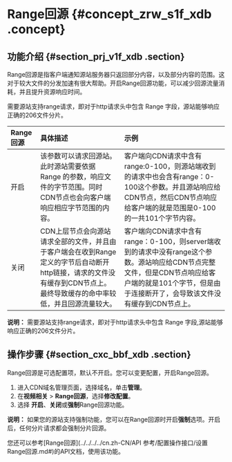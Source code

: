 # Range回源 {#concept_zrw_s1f_xdb .concept}

## 功能介绍 {#section_prj_v1f_xdb .section}

Range回源是指客户端通知源站服务器只返回部分内容，以及部分内容的范围。这对于较大文件的分发加速有很大帮助。开启Range回源功能，可以减少回源流量消耗，并且提升资源响应时间。

需要源站支持range请求，即对于http请求头中包含 Range 字段，源站能够响应正确的206文件分片。

|Range回源|具体描述|示例|
|:------|:---|:-|
|开启|该参数可以请求回源站。此时源站需要依据 Range 的参数，响应文件的字节范围。同时CDN节点也会向客户端响应相应字节范围的内容。|客户端向CDN请求中含有range:0-100，则源站端收到的请求中也会含有range：0-100这个参数。并且源站响应给CDN节点，然后CDN节点响应给客户端的就是范围是0-100的一共101个字节内容。|
|关闭|CDN上层节点会向源站请求全部的文件，并且由于客户端会在收到Range定义的字节后自动断开http链接，请求的文件没有缓存到CDN节点上。最终导致缓存的命中率较低，并且回源流量较大。|客户端向CDN请求中含有range：0-100，则server端收到的请求中没有range这个参数。源站响应给CDN节点完整文件，但是CDN节点响应给客户端的就是101个字节，但是由于连接断开了，会导致该文件没有缓存到CDN节点上。|

**说明：** 需要源站支持range请求，即对于http请求头中包含 Range 字段,源站能够响应正确的206文件分片。

## 操作步骤 {#section_cxc_bbf_xdb .section}

Range回源是可选配置项，默认不开启。您可以变更配置，开启Range回源。

1.  进入CDN域名管理页面，选择域名，单击**管理**。
2.  在**视频相关** \> **Range回源**，选择**修改配置**。
3.  选择 **开启**、**关闭**或**强制**Range回源功能。

**说明：** 如果您的源站支持强制功能，您可以在Range回源时开启**强制**选项。开启后，任何分片请求都会强制分片回源。

您还可以参考[Range回源](../../../../cn.zh-CN/API 参考/配置操作接口/设置Range回源.md#)的API文档，使用该功能。

